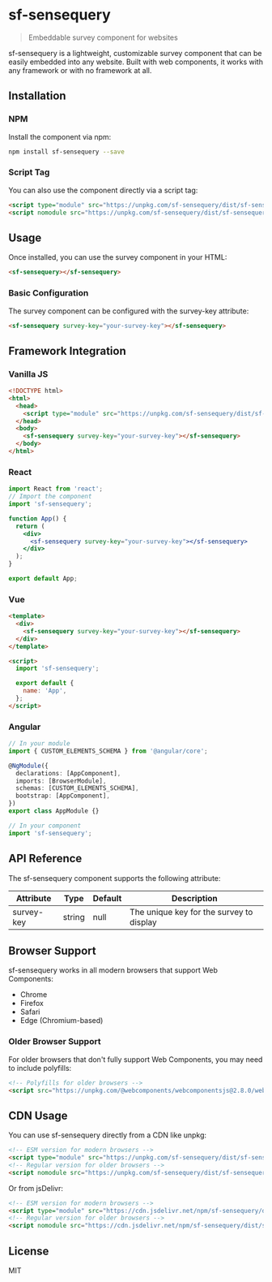 # sf-sensequery

> Embeddable survey component for websites

sf-sensequery is a lightweight, customizable survey component that can be easily embedded into any website. Built with web components, it works with any framework or with no framework at all.

## Installation

### NPM

Install the component via npm:

```bash
npm install sf-sensequery --save
```

### Script Tag

You can also use the component directly via a script tag:

```html
<script type="module" src="https://unpkg.com/sf-sensequery/dist/sf-sensequery/sf-sensequery.esm.js"></script>
<script nomodule src="https://unpkg.com/sf-sensequery/dist/sf-sensequery/sf-sensequery.js"></script>
```

## Usage

Once installed, you can use the survey component in your HTML:

```html
<sf-sensequery></sf-sensequery>
```

### Basic Configuration

The survey component can be configured with the survey-key attribute:

```html
<sf-sensequery survey-key="your-survey-key"></sf-sensequery>
```

## Framework Integration

### Vanilla JS

```html
<!DOCTYPE html>
<html>
  <head>
    <script type="module" src="https://unpkg.com/sf-sensequery/dist/sf-sensequery/sf-sensequery.esm.js"></script>
  </head>
  <body>
    <sf-sensequery survey-key="your-survey-key"></sf-sensequery>
  </body>
</html>
```

### React

```jsx
import React from 'react';
// Import the component
import 'sf-sensequery';

function App() {
  return (
    <div>
      <sf-sensequery survey-key="your-survey-key"></sf-sensequery>
    </div>
  );
}

export default App;
```

### Vue

```html
<template>
  <div>
    <sf-sensequery survey-key="your-survey-key"></sf-sensequery>
  </div>
</template>

<script>
  import 'sf-sensequery';

  export default {
    name: 'App',
  };
</script>
```

### Angular

```typescript
// In your module
import { CUSTOM_ELEMENTS_SCHEMA } from '@angular/core';

@NgModule({
  declarations: [AppComponent],
  imports: [BrowserModule],
  schemas: [CUSTOM_ELEMENTS_SCHEMA],
  bootstrap: [AppComponent],
})
export class AppModule {}

// In your component
import 'sf-sensequery';
```

## API Reference

The sf-sensequery component supports the following attribute:

| Attribute  | Type   | Default | Description                              |
| ---------- | ------ | ------- | ---------------------------------------- |
| survey-key | string | null    | The unique key for the survey to display |

## Browser Support

sf-sensequery works in all modern browsers that support Web Components:

- Chrome
- Firefox
- Safari
- Edge (Chromium-based)

### Older Browser Support

For older browsers that don't fully support Web Components, you may need to include polyfills:

```html
<!-- Polyfills for older browsers -->
<script src="https://unpkg.com/@webcomponents/webcomponentsjs@2.8.0/webcomponents-loader.js"></script>
```

## CDN Usage

You can use sf-sensequery directly from a CDN like unpkg:

```html
<!-- ESM version for modern browsers -->
<script type="module" src="https://unpkg.com/sf-sensequery/dist/sf-sensequery/sf-sensequery.esm.js"></script>
<!-- Regular version for older browsers -->
<script nomodule src="https://unpkg.com/sf-sensequery/dist/sf-sensequery/sf-sensequery.js"></script>
```

Or from jsDelivr:

```html
<!-- ESM version for modern browsers -->
<script type="module" src="https://cdn.jsdelivr.net/npm/sf-sensequery/dist/sf-sensequery/sf-sensequery.esm.js"></script>
<!-- Regular version for older browsers -->
<script nomodule src="https://cdn.jsdelivr.net/npm/sf-sensequery/dist/sf-sensequery/sf-sensequery.js"></script>
```

## License

MIT
